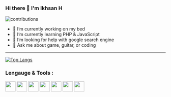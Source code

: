 ### Hi there 👋 I'm Ikhsan H

![contributions](https://user-images.githubusercontent.com/58973880/147286302-125706ce-eb8e-4315-950d-5ad103a888db.gif)

- 🔭 I’m currently working on my bed
- 🌱 I’m currently learning PHP & JavaScript
- 🤔 I’m looking for help with google search engine
- 💬 Ask me about game, guitar, or coding

<hr>

[![Top Langs](https://github-readme-stats.vercel.app/api/top-langs/?username=ikhsanheriyawan2404)](https://github.com/anuraghazra/github-readme-stats)


### Lengauge & Tools :
<p>

  <img height="32" width="32" src="https://unpkg.com/simple-icons@v3/icons/html5.svg" />
  <img height="32" width="32" src="https://unpkg.com/simple-icons@v3/icons/php.svg" />
  <img height="32" width="32" src="https://unpkg.com/simple-icons@v3/icons/laravel.svg" />
  <img height="32" width="32" src="https://unpkg.com/simple-icons@v3/icons/codeigniter.svg" />
  <img height="32" width="32" src="https://unpkg.com/simple-icons@v3/icons/javascript.svg" />
  <img height="32" width="32" src="https://unpkg.com/simple-icons@v3/icons/jquery.svg" />
  <img height="32" width="32" src="https://unpkg.com/simple-icons@v3/icons/mysql.svg" />

</p>





